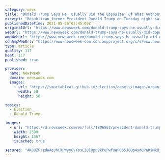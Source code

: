 ```yaml
---
category: news
title: "Donald Trump Says He 'Usually Did the Opposite' Of What Anthony Fauci Advised on COVID"
excerpt: "Republican former President Donald Trump on Tuesday night said he \"usually did the opposite\" of what infectious diseases expert Dr. Anthony Fauci advised during his presidency. \"Remember I closed our country to China way early much earlier than [Democratic House Speaker Nancy] Pelosi or anybody wanted it to happen,"
publishedDateTime: 2021-05-26T03:45:00Z
originalUrl: "https://www.newsweek.com/donald-trump-says-he-usually-did-opposite-what-anthony-fauci-advised-covid-1594858"
webUrl: "https://www.newsweek.com/donald-trump-says-he-usually-did-opposite-what-anthony-fauci-advised-covid-1594858"
ampWebUrl: "https://www.newsweek.com/donald-trump-says-he-usually-did-opposite-what-anthony-fauci-advised-covid-1594858?amp=1"
cdnAmpWebUrl: "https://www-newsweek-com.cdn.ampproject.org/c/s/www.newsweek.com/donald-trump-says-he-usually-did-opposite-what-anthony-fauci-advised-covid-1594858?amp=1"
type: article
quality: 117
heat: 117
published: true

provider:
  name: Newsweek
  domain: newsweek.com
  images:
    - url: "https://smartableai.github.io/election/assets/images/organizations/newsweek.com-50x50.jpg"
      width: 50
      height: 50

topics:
  - Election
  - Donald Trump

images:
  - url: "https://d.newsweek.com/en/full/1806862/president-donald-trump-opposite-fauci-covid-19-advice.jpg"
    width: 2500
    height: 1667
    isCached: true

secured: "AKD9ZP/zdWAeUhCXPWyyGVYosCZ818pu9kPuPwf0eP065J6Op4sdOPeRiMkUjezUlPDvnNCnzBV+BAQ+vMEJHq+nuQud7gBkY29wgLlNvIIHJcNVHAxok14FqF6vWsYgmi/2FoOrE4danzH7CIXq7OJecWCSgrYhGaWGbULb/JeNKKZuBVUpRGDUKeEr6q0ru7lKTDKSBp2FQffe+ORHnEZf1Y+z1jhoSZoIr4tBPl3HouQO7gwayzWdMBpIXhgB7+SZFtoNjG55nv893myfQAaPotlWFmXHNnW2NAGnaiPwUFlLlCgRyRLX1JpjMznw6vCDq9e9tCF9ZK3AxT0siK9IKV4a21o/iIQFuIZ7Kx8=;Erz/Wl8XE255lZXcC9jaHg=="
---
```


